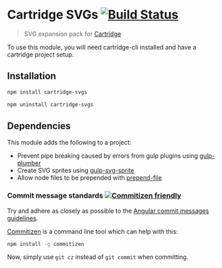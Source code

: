 # Cartridge SVGs [![Build Status][travis-image]][travis-url]

> SVG expansion pack for [Cartridge](https://github.com/cartridge/cartridge)

To use this module, you will need cartridge-cli installed and have a cartridge project setup.

## Installation
```sh
npm install cartridge-svgs
```

```sh
npm uninstall cartridge-svgs
```

## Dependencies

This module adds the following to a project:

* Prevent pipe breaking caused by errors from gulp plugins using [gulp-plumber](https://www.npmjs.com/package/gulp-plumber)
* Create SVG sprites using [gulp-svg-sprite](https://www.npmjs.com/package/gulp-svg-sprites)
* Allow node files to be prepended with [prepend-file](https://www.npmjs.com/package/prepend-file)

### Commit message standards [![Commitizen friendly](https://img.shields.io/badge/commitizen-friendly-brightgreen.svg)](http://commitizen.github.io/cz-cli/)
Try and adhere as closely as possible to the [Angular commit messages guidelines](https://github.com/angular/angular.js/blob/master/CONTRIBUTING.md#-git-commit-guidelines).

[Commitizen](https://github.com/commitizen/cz-cli) is a command line tool which can help with this:
```sh
npm install -g commitizen
```
Now, simply use `git cz` instead of `git commit` when committing.


[travis-url]: https://travis-ci.org/cartridge/base-module
[travis-image]: https://travis-ci.org/cartridge/base-module.svg?branch=master
